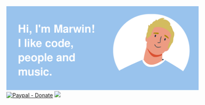 <!--### Hi there 👋

**marwin89/marwin89** is a ✨ _special_ ✨ repository because its `README.md` (this file) appears on your GitHub profile.

Here are some ideas to get you started:

- 🔭 I’m currently working on ...
- 🌱 I’m currently learning ...
- 👯 I’m looking to collaborate on ...
- 🤔 I’m looking for help with ...
- 💬 Ask me about ...
- 📫 How to reach me: ...
- 😄 Pronouns: ...
- ⚡ Fun fact: ...
-->

<img src="https://github.com/marwin89/marwin89/blob/main/marwin-github-banner2.png">
<a href="https://www.paypal.com/paypalme/marwin89"><img src="https://img.shields.io/badge/Paypal-Donate-113399?logo=paypal&logoColor=%23ffffff" alt="Paypal - Donate"></a>
<a href="https://visitcount.itsvg.in">
  <img src="https://visitcount.itsvg.in/api?id=marwin89&label=Profile%20Views&color=1&icon=4&pretty=true" />
